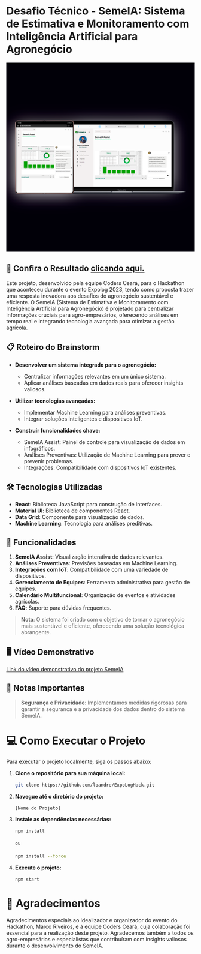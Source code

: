 # Desafio Técnico - SemeIA: Sistema de Estimativa e Monitoramento com Inteligência Artificial para Agronegócio

<p><img src="./public/img-semeia-readme.png" alt="Imagem do Projeto SemeIA" /></p>

## 🔗 **Confira o Resultado** [clicando aqui.](https://semeia.tech/)

Este projeto, desenvolvido pela equipe Coders Ceará, para o Hackathon que aconteceu durante o evento Expolog 2023, tendo como proposta trazer uma resposta inovadora aos desafios do agronegócio sustentável e eficiente. O SemeIA (Sistema de Estimativa e Monitoramento com Inteligência Artificial para Agronegócio) é projetado para centralizar informações cruciais para agro-empresários, oferecendo análises em tempo real e integrando tecnologia avançada para otimizar a gestão agrícola.

## 📋 Roteiro do Brainstorm

- **Desenvolver um sistema integrado para o agronegócio:**
  - Centralizar informações relevantes em um único sistema.
  - Aplicar análises baseadas em dados reais para oferecer insights valiosos.

- **Utilizar tecnologias avançadas:**
  - Implementar Machine Learning para análises preventivas.
  - Integrar soluções inteligentes e dispositivos IoT.

- **Construir funcionalidades chave:**
  - SemeIA Assist: Painel de controle para visualização de dados em infográficos.
  - Análises Preventivas: Utilização de Machine Learning para prever e prevenir problemas.
  - Integrações: Compatibilidade com dispositivos IoT existentes.

## 🛠️ Tecnologias Utilizadas
- **React**: Biblioteca JavaScript para construção de interfaces.
- **Material UI**: Biblioteca de componentes React.
- **Data Grid**: Componente para visualização de dados.
- **Machine Learning**: Tecnologia para análises preditivas.

## 🚀 Funcionalidades
1. **SemeIA Assist**: Visualização interativa de dados relevantes.
2. **Análises Preventivas**: Previsões baseadas em Machine Learning.
3. **Integrações com IoT**: Compatibilidade com uma variedade de dispositivos.
4. **Gerenciamento de Equipes**: Ferramenta administrativa para gestão de equipes.
5. **Calendário Multifuncional**: Organização de eventos e atividades agrícolas.
6. **FAQ**: Suporte para dúvidas frequentes.

> **Nota**: O sistema foi criado com o objetivo de tornar o agronegócio mais sustentável e eficiente, oferecendo uma solução tecnológica abrangente.

## 🖥️ Vídeo Demonstrativo

[Link do vídeo demonstrativo do projeto SemeIA]()

## 📝 Notas Importantes

> **Segurança e Privacidade**: Implementamos medidas rigorosas para garantir a segurança e a privacidade dos dados dentro do sistema SemeIA.

# 💻 Como Executar o Projeto

Para executar o projeto localmente, siga os passos abaixo:

1. **Clone o repositório para sua máquina local:**

    ```sh
   git clone https://github.com/loandre/ExpoLogHack.git
   
2. **Navegue até o diretório do projeto:**
	
 	```cd
 	[Nome do Projeto]
 
3. **Instale as dependências necessárias:**
	
 	```sh
 	npm install
    
    ou

    npm install --force
 
4. **Execute o projeto:**
	
 	```sh
 	npm start


### 

# 🌟 Agradecimentos
Agradecimentos especiais ao idealizador e organizador do evento do Hackathon, Marco Riveiros, e à equipe Coders Ceará, cuja colaboração foi essencial para a realização deste projeto. Agradecemos também a todos os agro-empresários e especialistas que contribuíram com insights valiosos durante o desenvolvimento do SemeIA.


